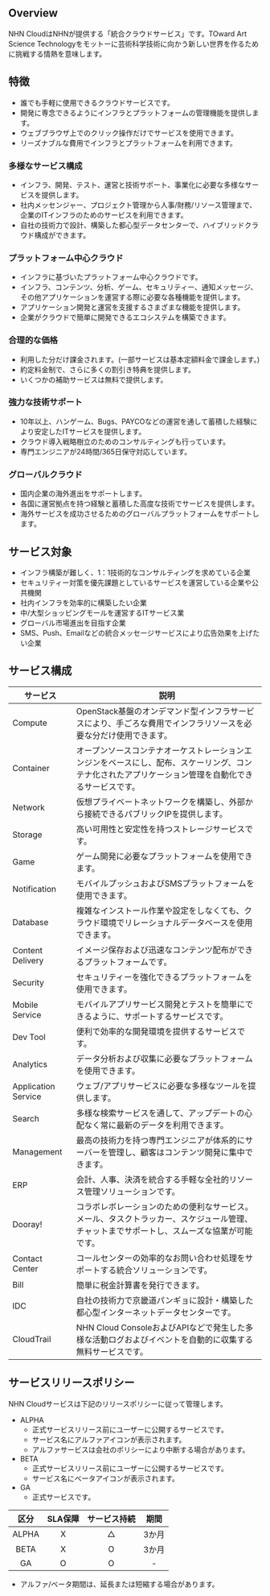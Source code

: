 ﻿
## Overview

NHN CloudはNHNが提供する「統合クラウドサービス」です。TOward Art Science Technologyをモットーに芸術科学技術に向かう新しい世界を作るために挑戦する情熱を意味します。

## 特徴

- 誰でも手軽に使用できるクラウドサービスです。
- 開発に専念できるようにインフラとプラットフォームの管理機能を提供します。
- ウェブブラウザ上でのクリック操作だけでサービスを使用できます。
- リーズナブルな費用でインフラとプラットフォームを利用できます。

### 多様なサービス構成

- インフラ、開発、テスト、運営と技術サポート、事業化に必要な多様なサービスを提供します。
- 社内メッセンジャー、プロジェクト管理から人事/財務/リソース管理まで、企業のITインフラのためのサービスを利用できます。
- 自社の技術力で設計、構築した都心型データセンターで、ハイブリッドクラウド構成ができます。

### プラットフォーム中心クラウド

- インフラに基づいたプラットフォーム中心クラウドです。
- インフラ、コンテンツ、分析、ゲーム、セキュリティー、通知メッセージ、その他アプリケーションを運営する際に必要な各種機能を提供します。
- アプリケーション開発と運営を支援するさまざまな機能を提供します。
- 企業がクラウドで簡単に開発できるエコシステムを構築できます。

### 合理的な価格

- 利用した分だけ課金されます。(一部サービスは基本定額料金で課金します。)
- 約定料金制で、さらに多くの割引き特典を提供します。
- いくつかの補助サービスは無料で提供します。

### 強力な技術サポート

- 10年以上、ハンゲーム、Bugs、PAYCOなどの運営を通して蓄積した経験により安定したITサービスを提供します。
- クラウド導入戦略樹立のためのコンサルティングも行っています。
- 専門エンジニアが24時間/365日保守対応しています。

### グローバルクラウド

- 国内企業の海外進出をサポートします。
- 各国に運営拠点を持つ経験と蓄積した高度な技術でサービスを提供します。
- 海外サービスを成功させるためのグローバルプラットフォームをサポートします。

## サービス対象

- インフラ構築が難しく、1：1技術的なコンサルティングを求めている企業
- セキュリティー対策を優先課題としているサービスを運営している企業や公共機関
- 社内インフラを効率的に構築したい企業
- 中/大型ショッピングモールを運営するITサービス業
- グローバル市場進出を目指す企業
- SMS、Push、Emailなどの統合メッセージサービスにより広告効果を上げたい企業

## サービス構成

| サービス | 説明 |
| --- | --- |
| Compute | OpenStack基盤のオンデマンド型インフラサービスにより、手ごろな費用でインフラリソースを必要な分だけ使用できます。 |
| Container | オープンソースコンテナオーケストレーションエンジンをベースにし、配布、スケーリング、コンテナ化されたアプリケーション管理を自動化できるサービスです。 |
| Network | 仮想プライベートネットワークを構築し、外部から接続できるパブリックIPを提供します。 |
| Storage | 高い可用性と安定性を持つストレージサービスです。 |
| Game | ゲーム開発に必要なプラットフォームを使用できます。 |
| Notification | モバイルプッシュおよびSMSプラットフォームを使用できます。 |
| Database | 複雑なインストール作業や設定をしなくても、クラウド環境でリレーショナルデータベースを使用できます。 |
| Content Delivery | イメージ保存および迅速なコンテンツ配布ができるプラットフォームです。 |
| Security | セキュリティーを強化できるプラットフォームを使用できます。 |
| Mobile Service | モバイルアプリサービス開発とテストを簡単にできるように、サポートするサービスです。 |
| Dev Tool | 便利で効率的な開発環境を提供するサービスです。 |
| Analytics | データ分析および収集に必要なプラットフォームを使用できます。 |
| Application Service | ウェブ/アプリサービスに必要な多様なツールを提供します。 |
| Search  | 多様な検索サービスを通して、アップデートの心配なく常に最新のデータを利用できます。 |
| Management | 最高の技術力を持つ専門エンジニアが体系的にサーバーを管理し、顧客はコンテンツ開発に集中できます。 |
| ERP  | 会計、人事、決済を統合する手軽な全社的リソース管理ソリューションです。 |
| Dooray!  | コラボレボレーションのための便利なサービス。メール、タスクトラッカー、スケジュール管理、チャットまでサポートし、スムーズな協業が可能です。|
| Contact Center | コールセンターの効率的なお問い合わせ処理をサポートする統合ソリューションです。 |
| Bill | 簡単に税金計算書を発行できます。 |
| IDC  | 自社の技術力で京畿道パンギョに設計・構築した都心型インターネットデータセンターです。 |
| CloudTrail  | NHN Cloud ConsoleおよびAPIなどで発生した多様な活動ログおよびイベントを自動的に収集する無料サービスです。 |


## サービスリリースポリシー

NHN Cloudサービスは下記のリリースポリシーに従って管理します。

- ALPHA
    - 正式サービスリリース前にユーザーに公開するサービスです。
    - サービス名にアルファアイコンが表示されます。
    - アルファサービスは会社のポリシーにより中断する場合があります。
- BETA
    - 正式サービスリリース前にユーザーに公開するサービスです。
    - サービス名にベータアイコンが表示されます。
- GA
    - 正式サービスです。


| 区分 | SLA保障 | サービス持続 | 期間 |
| :---: | :---: | :---: | :---: |
| ALPHA | X | △ | 3か月 |
| BETA | X | O | 3か月 |
| GA | O | O | - |

- アルファ/ベータ期間は、延長または短縮する場合があります。
